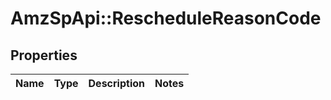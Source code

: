 # AmzSpApi::RescheduleReasonCode

## Properties
Name | Type | Description | Notes
------------ | ------------- | ------------- | -------------

